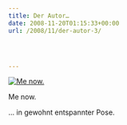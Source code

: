 ```yaml
---
title: Der Autor…
date: 2008-11-20T01:15:33+00:00
url: /2008/11/der-autor-3/




---
```

<div class="flickr">
  <a href="http://www.flickr.com/photos/schreibblogade/3046223412/" title="Me now."><img src="//farm4.static.flickr.com/3044/3046223412_1feac8351e.jpg" alt="Me now." /></a></p>

  <p>
    Me now.
  </p>
</div>

... in gewohnt entspannter Pose.
